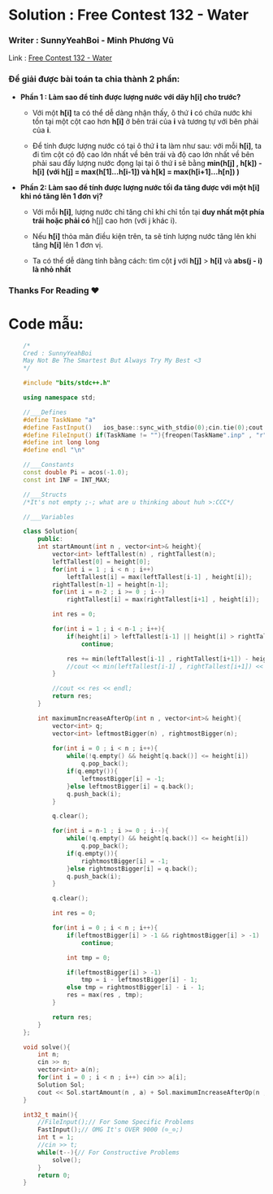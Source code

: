 # Solution : Free Contest 132 - Water
### Writer : SunnyYeahBoi - Minh Phương Vũ
Link : [Free Contest 132 - Water](https://oj.vnoi.info/problem/fc132_water)


### Để giải được bài toán ta chia thành 2 phần:

 - **Phần 1 : Làm sao để tính được lượng nước với dãy h[i] cho trước?**
		 
	- Với một **h[i]** ta có thể dễ dàng nhận thấy, ô thứ **i** có chứa nước khi tồn tại một cột cao hơn **h[i]** ở bên trái của **i** và tương tự với bên phải  của **i**.
		
	- Để tính được lượng nước có tại ô thứ **i** ta làm như sau: với mỗi **h[i]**, ta đi tìm cột có độ cao lớn nhất về bên trái và độ cao lớn nhất về bên phải sau đấy lượng nước đọng lại tại ô thứ **i** sẽ bằng **min(h[j] , h[k]) - h[i]**
		 **(với h[j] = max(h[1]...h[i-1]) và h[k] = max(h[i+1]...h[n]) )**
		 
 -  **Phần 2: Làm sao để tính được lượng nước tối đa tăng được với một **h[i]** khi nó tăng lên 1 đơn vị?**

	- Với mỗi **h[i]**, lượng nước chỉ tăng chỉ khi chỉ tồn tại **duy nhất một phía trái hoặc phải có** h[j] cao hơn (với j khác i).
	
	- Nếu **h[i]** thỏa mãn điều kiện trên, ta sẽ tính lượng nước tăng lên khi tăng **h[i]** lên 1 đơn vị.
	
	- Ta có thể dễ dàng tính bằng cách: tìm cột **j** với **h[j]** > **h[i]** và **abs(j - i) là nhỏ nhất**

### Thanks For Reading ♥

# Code mẫu: 

```c++
	/* 
    Cred : SunnyYeahBoi 
    May Not Be The Smartest But Always Try My Best <3
	*/

	#include "bits/stdc++.h"

	using namespace std;

	//___Defines
	#define TaskName "a"
	#define FastInput()   ios_base::sync_with_stdio(0);cin.tie(0);cout.tie(0);
	#define FileInput() if(TaskName != ""){freopen(TaskName".inp" , "r" , stdin);freopen(TaskName".out" , "w" , stdout);}
	#define int long long
	#define endl "\n"

	//___Constants
	const double Pi = acos(-1.0);
	const int INF = INT_MAX;

	//___Structs
	/*It's not empty ;-; what are u thinking about huh >:CCC*/

	//___Variables

	class Solution{
	    public:
	    int startAmount(int n , vector<int>& height){
	        vector<int> leftTallest(n) , rightTallest(n);
	        leftTallest[0] = height[0];
	        for(int i = 1 ; i < n ; i++)
	            leftTallest[i] = max(leftTallest[i-1] , height[i]);
	        rightTallest[n-1] = height[n-1];
	        for(int i = n-2 ; i >= 0 ; i--)
	            rightTallest[i] = max(rightTallest[i+1] , height[i]);

	        int res = 0;

	        for(int i = 1 ; i < n-1 ; i++){
	            if(height[i] > leftTallest[i-1] || height[i] > rightTallest[i+1])
	                continue;

	            res += min(leftTallest[i-1] , rightTallest[i+1]) - height[i];
	            //cout << min(leftTallest[i-1] , rightTallest[i+1]) << " " << height[i] << endl;
	        }

	        //cout << res << endl;
	        return res;
	    }

	    int maximumIncreaseAfterOp(int n , vector<int>& height){
	        vector<int> q;
	        vector<int> leftmostBigger(n) , rightmostBigger(n);
	    
	        for(int i = 0 ; i < n ; i++){
	            while(!q.empty() && height[q.back()] <= height[i])
	                q.pop_back();
	            if(q.empty()){
	                leftmostBigger[i] = -1;
	            }else leftmostBigger[i] = q.back();
	            q.push_back(i);
	        }

	        q.clear();

	        for(int i = n-1 ; i >= 0 ; i--){
	            while(!q.empty() && height[q.back()] <= height[i])
	                q.pop_back();
	            if(q.empty()){
	                rightmostBigger[i] = -1;
	            }else rightmostBigger[i] = q.back();
	            q.push_back(i);
	        }

	        q.clear();

	        int res = 0;

	        for(int i = 0 ; i < n ; i++){
	            if(leftmostBigger[i] > -1 && rightmostBigger[i] > -1)
	                continue;

	            int tmp = 0;

	            if(leftmostBigger[i] > -1)
	                tmp = i - leftmostBigger[i] - 1;
	            else tmp = rightmostBigger[i] - i - 1;
	            res = max(res , tmp);
	        }

	        return res;
	    }
	};

	void solve(){
	    int n;
	    cin >> n;
	    vector<int> a(n);
	    for(int i = 0 ; i < n ; i++) cin >> a[i];
	    Solution Sol;
	    cout << Sol.startAmount(n , a) + Sol.maximumIncreaseAfterOp(n , a) << endl;
	}

	int32_t main(){
	    //FileInput();// For Some Specific Problems
	    FastInput();// OMG It's OVER 9000 (⊙_⊙;)
	    int t = 1;
	    //cin >> t;
	    while(t--){// For Constructive Problems
	        solve();
	    }
	    return 0;
	}

```
